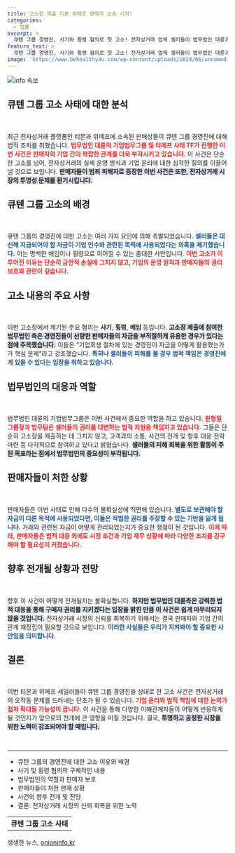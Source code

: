 ```yaml
---
title: 고소장 제출 티몬 위메프 판매자 소송 시작!
categories:
  - 법률
excerpt: >
  큐텐 그룹 경영진, 사기와 횡령 혐의로 첫 고소! 전자상거래 업체 셀러들이 법무법인 대륜과 함께 서초구 검찰청에 고소장을 제출하며 판세가 뒤바뀔 조짐을 보이고 있다. 과연 기업 회생 후 어떻게 될까?
feature_text: >
  큐텐 그룹 경영진, 사기와 횡령 혐의로 첫 고소! 전자상거래 업체 셀러들이 법무법인 대륜과 함께 서초구 검찰청에 고소장을 제출하며 판세가 뒤바뀔 조짐을 보이고 있다. 과연 기업 회생 후 어떻게 될까?
image: 'https://www.behealthy4u.com/wp-content/uploads/2024/06/unnamed-file.png'
---
```


<p><img src="https://www.behealthy4u.com/wp-content/uploads/2024/06/unnamed-file.png" alt="info 속보" /></p>

<h2 data-ke-size="size26">큐텐 그룹 고소 사태에 대한 분석</h2>

<p data-ke-size="size16">&nbsp;</p>

<p data-ke-size="size16">최근 전자상거래 플랫폼인 티몬과 위메프에 소속된 판매상들이 큐텐 그룹 경영진에 대해 법적 조치를 취했습니다. <b><span style="color: #ee2323;">법무법인 대륜의 기업법무그룹 및 티메프 사태 TF가 진행한 이번 사건은 판매자와 기업 간의 복잡한 관계를 더욱 부각시키고 있습니다.</span></b> 이 사건은 단순한 고소를 넘어, 전자상거래의 실제 운영 방식과 기업 윤리에 대한 심각한 질의를 이끌어 낼 것으로 보입니다. <b><span style="background-color: #21538527;">판매자들이 범죄 피해자로 등장한 이번 사건은 또한, 전자상거래 시장의 투명성 문제를 환기시킵니다.</span></b></p>

<h2>큐텐 그룹 고소의 배경</h2>

<p data-ke-size="size16">&nbsp;</p>

<p data-ke-size="size16">큐텐 그룹의 경영진에 대한 고소는 여러 가지 요인에 의해 촉발되었습니다. <b><span style="color: #1a5490;">셀러들은 대신해 지급되어야 할 자금이 기업 인수와 관련된 목적에 사용되었다는 의혹을 제기했습니다.</span></b> 이는 명백한 배임이나 횡령으로 이어질 수 있는 중대한 사안입니다. <b><span style="color: #ee2323;">이번 고소가 이루어진 이유는 단순히 금전적 손실에 그치지 않고, 기업의 운영 원칙과 판매자들의 권리 보호와 관련이 깊습니다.</span></b></p>

<h2>고소 내용의 주요 사항</h2>

<p data-ke-size="size16">&nbsp;</p>

<p data-ke-size="size16">이번 고소장에서 제기된 주요 혐의는 <b>사기</b>, <b>횡령</b>, <b>배임</b> 등입니다. <b><span style="background-color: #21538527;">고소장 제출에 참여한 법무법인 측은 경영진들이 선량한 판매자들의 자금을 부적절하게 유용한 경우가 있다는 점에 주목했습니다.</span></b> 이들은 “기업회생 절차에 있는 경영진이 자금을 어떻게 활용했는가가 핵심 문제”라고 강조했습니다. <b><span style="color: #1a5490;">특히나 셀러들이 피해를 볼 경우 법적 책임은 경영진에게 있을 수 있다는 입장을 취하고 있습니다.</span></b></p>

<h2>법무법인의 대응과 역할</h2>

<p data-ke-size="size16">&nbsp;</p>

<p data-ke-size="size16">법무법인 대륜의 기업법무그룹은 이번 사건에서 중요한 역할을 하고 있습니다. <b><span style="color: #ee2323;">원형일 그룹장과 법무팀은 셀러들의 권리를 대변하는 법적 지원을 책임지고 있습니다.</span></b> 그들은 단순히 고소장을 제출하는 데 그치지 않고, 고객과의 소통, 사건의 전개 및 향후 대응 전략 마련 등 다각적으로 참여하고 있다고 밝혔습니다. <b><span style="background-color: #21538527;">셀러들의 피해 회복을 위한 활동이 주된 목표라는 점에서 법무법인의 중요성이 부각됩니다.</span></b></p>

<h2>판매자들이 처한 상황</h2>

<p data-ke-size="size16">&nbsp;</p>

<p data-ke-size="size16">판매자들은 이번 사태로 인해 다수의 불확실성에 직면해 있습니다. <b><span style="color: #1a5490;">별도로 보관해야 할 자금이 다른 목적에 사용되었다면, 이들은 적법한 권리를 주장할 수 있는 기반을 잃게 됩니다.</span></b> 거래와 관련된 자금이 어떻게 관리되었는지가 중요한 쟁점이 된 것입니다. <b><span style="color: #ee2323;">이에 따라, 판매자들은 법적 대응 외에도 시장 조건과 기업 재무 상황에 따라 다양한 조치를 강구해야 할 필요성이 커졌습니다.</span></b></p>

<h2>향후 전개될 상황과 전망</h2>

<p data-ke-size="size16">&nbsp;</p>

<p data-ke-size="size16">향후 이 사건이 어떻게 전개될지는 불확실합니다. <b><span style="background-color: #21538527;">하지만 법무법인 대륜측은 강력한 법적 대응을 통해 구매자 권리를 지키겠다는 입장을 밝힌 만큼 이 사건은 쉽게 마무리되지 않을 것입니다.</span></b> 전자상거래 시장의 신뢰를 회복하기 위해서는 결국 판매자와 기업 간의 관계 재정립이 필요할 것으로 보입니다. <b><span style="color: #1a5490;">이러한 사실들은 우리가 지켜봐야 할 중요한 사안임을 의미합니다.</span></b></p>

<h2>결론</h2>

<p data-ke-size="size16">&nbsp;</p>

<p data-ke-size="size16">이번 티몬과 위메프 세일러들이 큐텐 그룹 경영진을 상대로 한 고소 사건은 전자상거래의 오작동 문제를 드러내는 단초가 될 수 있습니다. <b><span style="color: #ee2323;">기업 윤리와 법적 책임에 대한 논의가 점차 확대될 가능성이 큽니다.</span></b> 이 사건을 통해 다양한 이해관계자들이 어떻게 반응하게 될 것인지가 앞으로의 전개에 큰 영향을 미칠 것입니다. 결국, <b><span style="background-color: #21538527;">투명하고 공정한 시장을 위한 노력이 강조되어야 할 때입니다.</span></b></p>

<p data-ke-size="size16">&nbsp;</p>

<hr>

<ul>
<li>큐텐 그룹의 경영진에 대한 고소 이유와 배경</li>
<li>사기 및 횡령 혐의의 구체적인 내용</li>
<li>법무법인의 역할과 판매자 보호</li>
<li>판매자들이 처한 현재 상황</li>
<li>사건의 향후 전개 및 전망</li>
<li>결론: 전자상거래 시장의 신뢰 회복을 위한 노력</li>
</ul>

<table>
<tr>
<td style="text-align: center; height: 17px;"><b>큐텐 그룹 고소 사태</b></td>
</tr>
</table>
생생한 뉴스, <a href="https://onioninfo.kr" rel="dofollow">onioninfo.kr</a>


